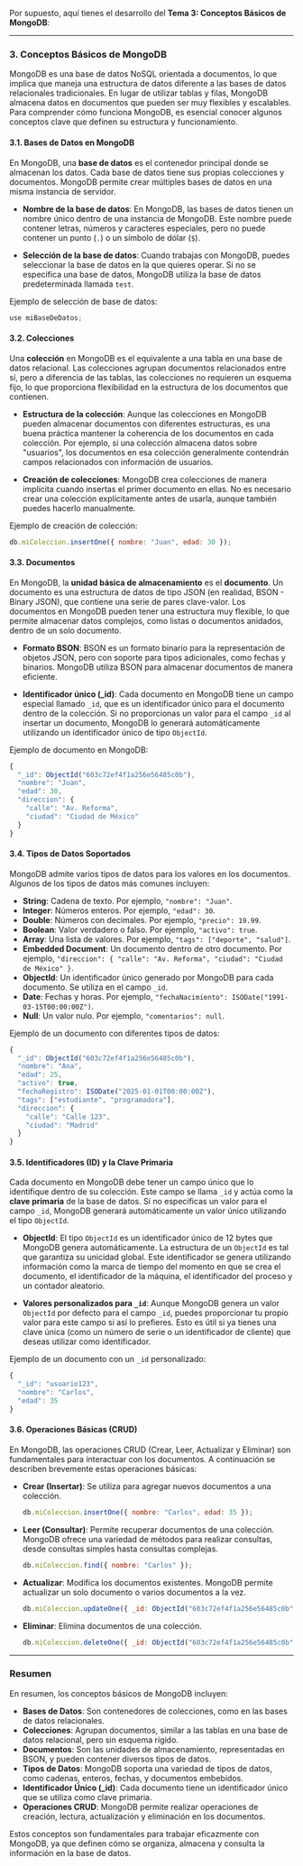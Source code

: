 Por supuesto, aquí tienes el desarrollo del **Tema 3: Conceptos Básicos de MongoDB**:

---

### **3. Conceptos Básicos de MongoDB**

MongoDB es una base de datos NoSQL orientada a documentos, lo que implica que maneja una estructura de datos diferente a las bases de datos relacionales tradicionales. En lugar de utilizar tablas y filas, MongoDB almacena datos en documentos que pueden ser muy flexibles y escalables. Para comprender cómo funciona MongoDB, es esencial conocer algunos conceptos clave que definen su estructura y funcionamiento.

#### **3.1. Bases de Datos en MongoDB**

En MongoDB, una **base de datos** es el contenedor principal donde se almacenan los datos. Cada base de datos tiene sus propias colecciones y documentos. MongoDB permite crear múltiples bases de datos en una misma instancia de servidor.

- **Nombre de la base de datos**: En MongoDB, las bases de datos tienen un nombre único dentro de una instancia de MongoDB. Este nombre puede contener letras, números y caracteres especiales, pero no puede contener un punto (`.`) o un símbolo de dólar (`$`).
  
- **Selección de la base de datos**: Cuando trabajas con MongoDB, puedes seleccionar la base de datos en la que quieres operar. Si no se especifica una base de datos, MongoDB utiliza la base de datos predeterminada llamada `test`.

Ejemplo de selección de base de datos:
```javascript
use miBaseDeDatos;
```

#### **3.2. Colecciones**

Una **colección** en MongoDB es el equivalente a una tabla en una base de datos relacional. Las colecciones agrupan documentos relacionados entre sí, pero a diferencia de las tablas, las colecciones no requieren un esquema fijo, lo que proporciona flexibilidad en la estructura de los documentos que contienen.

- **Estructura de la colección**: Aunque las colecciones en MongoDB pueden almacenar documentos con diferentes estructuras, es una buena práctica mantener la coherencia de los documentos en cada colección. Por ejemplo, si una colección almacena datos sobre "usuarios", los documentos en esa colección generalmente contendrán campos relacionados con información de usuarios.

- **Creación de colecciones**: MongoDB crea colecciones de manera implícita cuando insertas el primer documento en ellas. No es necesario crear una colección explícitamente antes de usarla, aunque también puedes hacerlo manualmente.

Ejemplo de creación de colección:
```javascript
db.miColeccion.insertOne({ nombre: "Juan", edad: 30 });
```

#### **3.3. Documentos**

En MongoDB, la **unidad básica de almacenamiento** es el **documento**. Un documento es una estructura de datos de tipo JSON (en realidad, BSON - Binary JSON), que contiene una serie de pares clave-valor. Los documentos en MongoDB pueden tener una estructura muy flexible, lo que permite almacenar datos complejos, como listas o documentos anidados, dentro de un solo documento.

- **Formato BSON**: BSON es un formato binario para la representación de objetos JSON, pero con soporte para tipos adicionales, como fechas y binarios. MongoDB utiliza BSON para almacenar documentos de manera eficiente.

- **Identificador único (_id)**: Cada documento en MongoDB tiene un campo especial llamado `_id`, que es un identificador único para el documento dentro de la colección. Si no proporcionas un valor para el campo `_id` al insertar un documento, MongoDB lo generará automáticamente utilizando un identificador único de tipo `ObjectId`.

Ejemplo de documento en MongoDB:
```javascript
{
  "_id": ObjectId("603c72ef4f1a256e56485c0b"),
  "nombre": "Juan",
  "edad": 30,
  "direccion": {
    "calle": "Av. Reforma",
    "ciudad": "Ciudad de México"
  }
}
```

#### **3.4. Tipos de Datos Soportados**

MongoDB admite varios tipos de datos para los valores en los documentos. Algunos de los tipos de datos más comunes incluyen:

- **String**: Cadena de texto. Por ejemplo, `"nombre": "Juan"`.
- **Integer**: Números enteros. Por ejemplo, `"edad": 30`.
- **Double**: Números con decimales. Por ejemplo, `"precio": 19.99`.
- **Boolean**: Valor verdadero o falso. Por ejemplo, `"activo": true`.
- **Array**: Una lista de valores. Por ejemplo, `"tags": ["deporte", "salud"]`.
- **Embedded Document**: Un documento dentro de otro documento. Por ejemplo, `"direccion": { "calle": "Av. Reforma", "ciudad": "Ciudad de México" }`.
- **ObjectId**: Un identificador único generado por MongoDB para cada documento. Se utiliza en el campo `_id`.
- **Date**: Fechas y horas. Por ejemplo, `"fechaNacimiento": ISODate("1991-03-15T00:00:00Z")`.
- **Null**: Un valor nulo. Por ejemplo, `"comentarios": null`.

Ejemplo de un documento con diferentes tipos de datos:
```javascript
{
  "_id": ObjectId("603c72ef4f1a256e56485c0b"),
  "nombre": "Ana",
  "edad": 25,
  "activo": true,
  "fechaRegistro": ISODate("2025-01-01T00:00:00Z"),
  "tags": ["estudiante", "programadora"],
  "direccion": {
    "calle": "Calle 123",
    "ciudad": "Madrid"
  }
}
```

#### **3.5. Identificadores (ID) y la Clave Primaria**

Cada documento en MongoDB debe tener un campo único que lo identifique dentro de su colección. Este campo se llama `_id` y actúa como la **clave primaria** de la base de datos. Si no especificas un valor para el campo `_id`, MongoDB generará automáticamente un valor único utilizando el tipo `ObjectId`.

- **ObjectId**: El tipo `ObjectId` es un identificador único de 12 bytes que MongoDB genera automáticamente. La estructura de un `ObjectId` es tal que garantiza su unicidad global. Este identificador se genera utilizando información como la marca de tiempo del momento en que se crea el documento, el identificador de la máquina, el identificador del proceso y un contador aleatorio.

- **Valores personalizados para `_id`**: Aunque MongoDB genera un valor `ObjectId` por defecto para el campo `_id`, puedes proporcionar tu propio valor para este campo si así lo prefieres. Esto es útil si ya tienes una clave única (como un número de serie o un identificador de cliente) que deseas utilizar como identificador.

Ejemplo de un documento con un `_id` personalizado:
```javascript
{
  "_id": "usuario123",
  "nombre": "Carlos",
  "edad": 35
}
```

#### **3.6. Operaciones Básicas (CRUD)**

En MongoDB, las operaciones CRUD (Crear, Leer, Actualizar y Eliminar) son fundamentales para interactuar con los documentos. A continuación se describen brevemente estas operaciones básicas:

- **Crear (Insertar)**: Se utiliza para agregar nuevos documentos a una colección.
  ```javascript
  db.miColeccion.insertOne({ nombre: "Carlos", edad: 35 });
  ```

- **Leer (Consultar)**: Permite recuperar documentos de una colección. MongoDB ofrece una variedad de métodos para realizar consultas, desde consultas simples hasta consultas complejas.
  ```javascript
  db.miColeccion.find({ nombre: "Carlos" });
  ```

- **Actualizar**: Modifica los documentos existentes. MongoDB permite actualizar un solo documento o varios documentos a la vez.
  ```javascript
  db.miColeccion.updateOne({ _id: ObjectId("603c72ef4f1a256e56485c0b") }, { $set: { edad: 36 } });
  ```

- **Eliminar**: Elimina documentos de una colección.
  ```javascript
  db.miColeccion.deleteOne({ _id: ObjectId("603c72ef4f1a256e56485c0b") });
  ```

---

### **Resumen**

En resumen, los conceptos básicos de MongoDB incluyen:

- **Bases de Datos**: Son contenedores de colecciones, como en las bases de datos relacionales.
- **Colecciones**: Agrupan documentos, similar a las tablas en una base de datos relacional, pero sin esquema rígido.
- **Documentos**: Son las unidades de almacenamiento, representadas en BSON, y pueden contener diversos tipos de datos.
- **Tipos de Datos**: MongoDB soporta una variedad de tipos de datos, como cadenas, enteros, fechas, y documentos embebidos.
- **Identificador Único (_id)**: Cada documento tiene un identificador único que se utiliza como clave primaria.
- **Operaciones CRUD**: MongoDB permite realizar operaciones de creación, lectura, actualización y eliminación en los documentos.

Estos conceptos son fundamentales para trabajar eficazmente con MongoDB, ya que definen cómo se organiza, almacena y consulta la información en la base de datos.